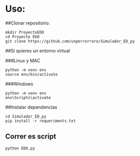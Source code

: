 # Uso:


##Clonar repositorio:
```
mkdir ProyectoEDO
cd Proyecto EDO
git clone https://github.com/unperrorraro/Simulador_ED_py
```
##Si quieres un entorno virtual

###Linux y MAC
```
python -m venv env
source env/bin/activate
```
###Windows

```
python -m venv env
env\Scripts\activate
```
##Instalar dependencias
```
cd Simulador_ED_py
pip install -r requeriments.txt
```
## Correr es script
```
python EDO.py
```
